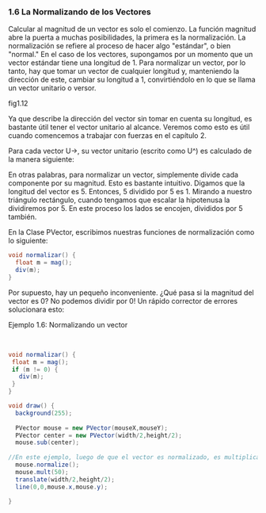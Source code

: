 ### 1.6 La Normalizando de los Vectores

Calcular al magnitud de un vector es solo el comienzo. La función magnitud abre la puerta a muchas posibilidades, la primera es la normalización. La normalización se refiere al proceso de hacer algo "estándar", o bien "normal." En el caso de los vectores, supongamos por un momento que un vector estándar tiene una longitud de 1. Para normalizar un vector, por lo tanto, hay que tomar un vector de cualquier longitud y, manteniendo la dirección de este, cambiar su longitud a 1, convirtiéndolo en lo que se llama un vector unitario o versor.

fig1.12

Ya que describe la dirección del vector sin tomar en cuenta su longitud, es bastante útil tener el vector unitario al alcance. Veremos como esto es útil cuando comencemos a trabajar con fuerzas en el capítulo 2.

Para cada vector U->, su vector unitario (escrito como U^) es calculado de la manera siguiente:

En otras palabras, para normalizar un vector, simplemente divide cada componente por su magnitud. Esto es bastante intuitivo. Digamos que la longitud del vector es 5. Entonces, 5 dividido por 5 es 1. Mirando a nuestro triángulo rectángulo, cuando tengamos que escalar la hipotenusa la dividiremos por 5. En este proceso los lados se encojen, divididos por 5 también.

En la Clase PVector, escribimos nuestras funciones de normalización como lo siguiente:

```java
void normalizar() {
  float m = mag();
  div(m);
}
```



Por supuesto, hay un pequeño inconveniente. ¿Qué pasa si la magnitud del vector es 0? No podemos dividir por 0! Un rápido corrector de errores solucionara esto:

Ejemplo 1.6: Normalizando un vector

 

```java
void normalizar() {
 float m = mag();
 if (m != 0) {
   div(m);
 }
}
```



```java
void draw() {
  background(255);
 
  PVector mouse = new PVector(mouseX,mouseY);
  PVector center = new PVector(width/2,height/2);
  mouse.sub(center);
 
//En este ejemplo, luego de que el vector es normalizado, es multiplicado por 50 para que sea visible en la pantalla. Notemos como sin importanr donde este el mouse, el vector tendra la misma longitud (50) debido a su proceso de normalización.
  mouse.normalize();
  mouse.mult(50);
  translate(width/2,height/2);
  line(0,0,mouse.x,mouse.y);
 
}
```
